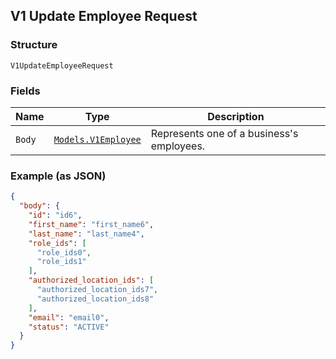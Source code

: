 ## V1 Update Employee Request

### Structure

`V1UpdateEmployeeRequest`

### Fields

| Name | Type | Description |
|  --- | --- | --- |
| `Body` | [`Models.V1Employee`](/doc/models/v1-employee.md) | Represents one of a business's employees. |

### Example (as JSON)

```json
{
  "body": {
    "id": "id6",
    "first_name": "first_name6",
    "last_name": "last_name4",
    "role_ids": [
      "role_ids0",
      "role_ids1"
    ],
    "authorized_location_ids": [
      "authorized_location_ids7",
      "authorized_location_ids8"
    ],
    "email": "email0",
    "status": "ACTIVE"
  }
}
```

